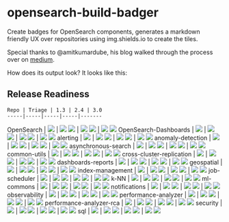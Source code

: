 # opensearch-build-badger
Create badges for OpenSearch components, generates a markdown friendly UX over repositories using img.shields.io to create the tiles.

Special thanks to @amitkumardube, his blog walked through the process over on [medium](https://medium.com/worldwide-writing-network/github-actions-write-your-first-action-using-typescript-c5e2783faaae).

How does its output look? It looks like this:

## Release Readiness
    Repo | Triage | 1.3 | 2.4 | 3.0
    -----|-----|-----|-----|-------
OpenSearch | [![](https://img.shields.io/github/issues/opensearch-project/OpenSearch/untriaged)](https://github.com/opensearch-project/OpenSearch/issues?q=is%3Aissue+is%3Aopen+label%3Auntriaged) | [![](https://img.shields.io/github/issues/opensearch-project/OpenSearch/v1.3.0)](https://github.com/opensearch-project/OpenSearch/issues?q=is%3Aissue+is%3Aopen+label%3Av1.3.0) [![](https://img.shields.io/github/issues-closed/opensearch-project/OpenSearch/v1.3.0)](https://github.com/opensearch-project/OpenSearch/issues?q=is%3Aissue+is%3Aclosed+label%3Av1.3.0) | [![](https://img.shields.io/github/issues/opensearch-project/OpenSearch/v2.4.0)](https://github.com/opensearch-project/OpenSearch/issues?q=is%3Aissue+is%3Aopen+label%3Av2.4.0) [![](https://img.shields.io/github/issues-closed/opensearch-project/OpenSearch/v2.4.0)](https://github.com/opensearch-project/OpenSearch/issues?q=is%3Aissue+is%3Aclosed+label%3Av2.4.0) | [![](https://img.shields.io/github/issues/opensearch-project/OpenSearch/v3.0.0)](https://github.com/opensearch-project/OpenSearch/issues?q=is%3Aissue+is%3Aopen+label%3Av3.0.0) [![](https://img.shields.io/github/issues-closed/opensearch-project/OpenSearch/v3.0.0)](https://github.com/opensearch-project/OpenSearch/issues?q=is%3Aissue+is%3Aclosed+label%3Av3.0.0)
OpenSearch-Dashboards | [![](https://img.shields.io/github/issues/opensearch-project/OpenSearch-Dashboards/untriaged)](https://github.com/opensearch-project/OpenSearch-Dashboards/issues?q=is%3Aissue+is%3Aopen+label%3Auntriaged) | [![](https://img.shields.io/github/issues/opensearch-project/OpenSearch-Dashboards/v1.3.0)](https://github.com/opensearch-project/OpenSearch-Dashboards/issues?q=is%3Aissue+is%3Aopen+label%3Av1.3.0) [![](https://img.shields.io/github/issues-closed/opensearch-project/OpenSearch-Dashboards/v1.3.0)](https://github.com/opensearch-project/OpenSearch-Dashboards/issues?q=is%3Aissue+is%3Aclosed+label%3Av1.3.0) | [![](https://img.shields.io/github/issues/opensearch-project/OpenSearch-Dashboards/v2.4.0)](https://github.com/opensearch-project/OpenSearch-Dashboards/issues?q=is%3Aissue+is%3Aopen+label%3Av2.4.0) [![](https://img.shields.io/github/issues-closed/opensearch-project/OpenSearch-Dashboards/v2.4.0)](https://github.com/opensearch-project/OpenSearch-Dashboards/issues?q=is%3Aissue+is%3Aclosed+label%3Av2.4.0) | [![](https://img.shields.io/github/issues/opensearch-project/OpenSearch-Dashboards/v3.0.0)](https://github.com/opensearch-project/OpenSearch-Dashboards/issues?q=is%3Aissue+is%3Aopen+label%3Av3.0.0) [![](https://img.shields.io/github/issues-closed/opensearch-project/OpenSearch-Dashboards/v3.0.0)](https://github.com/opensearch-project/OpenSearch-Dashboards/issues?q=is%3Aissue+is%3Aclosed+label%3Av3.0.0)
alerting | [![](https://img.shields.io/github/issues/opensearch-project/alerting/untriaged)](https://github.com/opensearch-project/alerting/issues?q=is%3Aissue+is%3Aopen+label%3Auntriaged) | [![](https://img.shields.io/github/issues/opensearch-project/alerting/v1.3.0)](https://github.com/opensearch-project/alerting/issues?q=is%3Aissue+is%3Aopen+label%3Av1.3.0) [![](https://img.shields.io/github/issues-closed/opensearch-project/alerting/v1.3.0)](https://github.com/opensearch-project/alerting/issues?q=is%3Aissue+is%3Aclosed+label%3Av1.3.0) | [![](https://img.shields.io/github/issues/opensearch-project/alerting/v2.4.0)](https://github.com/opensearch-project/alerting/issues?q=is%3Aissue+is%3Aopen+label%3Av2.4.0) [![](https://img.shields.io/github/issues-closed/opensearch-project/alerting/v2.4.0)](https://github.com/opensearch-project/alerting/issues?q=is%3Aissue+is%3Aclosed+label%3Av2.4.0) | [![](https://img.shields.io/github/issues/opensearch-project/alerting/v3.0.0)](https://github.com/opensearch-project/alerting/issues?q=is%3Aissue+is%3Aopen+label%3Av3.0.0) [![](https://img.shields.io/github/issues-closed/opensearch-project/alerting/v3.0.0)](https://github.com/opensearch-project/alerting/issues?q=is%3Aissue+is%3Aclosed+label%3Av3.0.0)
anomaly-detection | [![](https://img.shields.io/github/issues/opensearch-project/anomaly-detection/untriaged)](https://github.com/opensearch-project/anomaly-detection/issues?q=is%3Aissue+is%3Aopen+label%3Auntriaged) | [![](https://img.shields.io/github/issues/opensearch-project/anomaly-detection/v1.3.0)](https://github.com/opensearch-project/anomaly-detection/issues?q=is%3Aissue+is%3Aopen+label%3Av1.3.0) [![](https://img.shields.io/github/issues-closed/opensearch-project/anomaly-detection/v1.3.0)](https://github.com/opensearch-project/anomaly-detection/issues?q=is%3Aissue+is%3Aclosed+label%3Av1.3.0) | [![](https://img.shields.io/github/issues/opensearch-project/anomaly-detection/v2.4.0)](https://github.com/opensearch-project/anomaly-detection/issues?q=is%3Aissue+is%3Aopen+label%3Av2.4.0) [![](https://img.shields.io/github/issues-closed/opensearch-project/anomaly-detection/v2.4.0)](https://github.com/opensearch-project/anomaly-detection/issues?q=is%3Aissue+is%3Aclosed+label%3Av2.4.0) | [![](https://img.shields.io/github/issues/opensearch-project/anomaly-detection/v3.0.0)](https://github.com/opensearch-project/anomaly-detection/issues?q=is%3Aissue+is%3Aopen+label%3Av3.0.0) [![](https://img.shields.io/github/issues-closed/opensearch-project/anomaly-detection/v3.0.0)](https://github.com/opensearch-project/anomaly-detection/issues?q=is%3Aissue+is%3Aclosed+label%3Av3.0.0)
asynchronous-search | [![](https://img.shields.io/github/issues/opensearch-project/asynchronous-search/untriaged)](https://github.com/opensearch-project/asynchronous-search/issues?q=is%3Aissue+is%3Aopen+label%3Auntriaged) | [![](https://img.shields.io/github/issues/opensearch-project/asynchronous-search/v1.3.0)](https://github.com/opensearch-project/asynchronous-search/issues?q=is%3Aissue+is%3Aopen+label%3Av1.3.0) [![](https://img.shields.io/github/issues-closed/opensearch-project/asynchronous-search/v1.3.0)](https://github.com/opensearch-project/asynchronous-search/issues?q=is%3Aissue+is%3Aclosed+label%3Av1.3.0) | [![](https://img.shields.io/github/issues/opensearch-project/asynchronous-search/v2.4.0)](https://github.com/opensearch-project/asynchronous-search/issues?q=is%3Aissue+is%3Aopen+label%3Av2.4.0) [![](https://img.shields.io/github/issues-closed/opensearch-project/asynchronous-search/v2.4.0)](https://github.com/opensearch-project/asynchronous-search/issues?q=is%3Aissue+is%3Aclosed+label%3Av2.4.0) | [![](https://img.shields.io/github/issues/opensearch-project/asynchronous-search/v3.0.0)](https://github.com/opensearch-project/asynchronous-search/issues?q=is%3Aissue+is%3Aopen+label%3Av3.0.0) [![](https://img.shields.io/github/issues-closed/opensearch-project/asynchronous-search/v3.0.0)](https://github.com/opensearch-project/asynchronous-search/issues?q=is%3Aissue+is%3Aclosed+label%3Av3.0.0)
common-utils | [![](https://img.shields.io/github/issues/opensearch-project/common-utils/untriaged)](https://github.com/opensearch-project/common-utils/issues?q=is%3Aissue+is%3Aopen+label%3Auntriaged) | [![](https://img.shields.io/github/issues/opensearch-project/common-utils/v1.3.0)](https://github.com/opensearch-project/common-utils/issues?q=is%3Aissue+is%3Aopen+label%3Av1.3.0) [![](https://img.shields.io/github/issues-closed/opensearch-project/common-utils/v1.3.0)](https://github.com/opensearch-project/common-utils/issues?q=is%3Aissue+is%3Aclosed+label%3Av1.3.0) | [![](https://img.shields.io/github/issues/opensearch-project/common-utils/v2.4.0)](https://github.com/opensearch-project/common-utils/issues?q=is%3Aissue+is%3Aopen+label%3Av2.4.0) [![](https://img.shields.io/github/issues-closed/opensearch-project/common-utils/v2.4.0)](https://github.com/opensearch-project/common-utils/issues?q=is%3Aissue+is%3Aclosed+label%3Av2.4.0) | [![](https://img.shields.io/github/issues/opensearch-project/common-utils/v3.0.0)](https://github.com/opensearch-project/common-utils/issues?q=is%3Aissue+is%3Aopen+label%3Av3.0.0) [![](https://img.shields.io/github/issues-closed/opensearch-project/common-utils/v3.0.0)](https://github.com/opensearch-project/common-utils/issues?q=is%3Aissue+is%3Aclosed+label%3Av3.0.0)
cross-cluster-replication | [![](https://img.shields.io/github/issues/opensearch-project/cross-cluster-replication/untriaged)](https://github.com/opensearch-project/cross-cluster-replication/issues?q=is%3Aissue+is%3Aopen+label%3Auntriaged) | [![](https://img.shields.io/github/issues/opensearch-project/cross-cluster-replication/v1.3.0)](https://github.com/opensearch-project/cross-cluster-replication/issues?q=is%3Aissue+is%3Aopen+label%3Av1.3.0) [![](https://img.shields.io/github/issues-closed/opensearch-project/cross-cluster-replication/v1.3.0)](https://github.com/opensearch-project/cross-cluster-replication/issues?q=is%3Aissue+is%3Aclosed+label%3Av1.3.0) | [![](https://img.shields.io/github/issues/opensearch-project/cross-cluster-replication/v2.4.0)](https://github.com/opensearch-project/cross-cluster-replication/issues?q=is%3Aissue+is%3Aopen+label%3Av2.4.0) [![](https://img.shields.io/github/issues-closed/opensearch-project/cross-cluster-replication/v2.4.0)](https://github.com/opensearch-project/cross-cluster-replication/issues?q=is%3Aissue+is%3Aclosed+label%3Av2.4.0) | [![](https://img.shields.io/github/issues/opensearch-project/cross-cluster-replication/v3.0.0)](https://github.com/opensearch-project/cross-cluster-replication/issues?q=is%3Aissue+is%3Aopen+label%3Av3.0.0) [![](https://img.shields.io/github/issues-closed/opensearch-project/cross-cluster-replication/v3.0.0)](https://github.com/opensearch-project/cross-cluster-replication/issues?q=is%3Aissue+is%3Aclosed+label%3Av3.0.0)
dashboards-reports | [![](https://img.shields.io/github/issues/opensearch-project/dashboards-reports/untriaged)](https://github.com/opensearch-project/dashboards-reports/issues?q=is%3Aissue+is%3Aopen+label%3Auntriaged) | [![](https://img.shields.io/github/issues/opensearch-project/dashboards-reports/v1.3.0)](https://github.com/opensearch-project/dashboards-reports/issues?q=is%3Aissue+is%3Aopen+label%3Av1.3.0) [![](https://img.shields.io/github/issues-closed/opensearch-project/dashboards-reports/v1.3.0)](https://github.com/opensearch-project/dashboards-reports/issues?q=is%3Aissue+is%3Aclosed+label%3Av1.3.0) | [![](https://img.shields.io/github/issues/opensearch-project/dashboards-reports/v2.4.0)](https://github.com/opensearch-project/dashboards-reports/issues?q=is%3Aissue+is%3Aopen+label%3Av2.4.0) [![](https://img.shields.io/github/issues-closed/opensearch-project/dashboards-reports/v2.4.0)](https://github.com/opensearch-project/dashboards-reports/issues?q=is%3Aissue+is%3Aclosed+label%3Av2.4.0) | [![](https://img.shields.io/github/issues/opensearch-project/dashboards-reports/v3.0.0)](https://github.com/opensearch-project/dashboards-reports/issues?q=is%3Aissue+is%3Aopen+label%3Av3.0.0) [![](https://img.shields.io/github/issues-closed/opensearch-project/dashboards-reports/v3.0.0)](https://github.com/opensearch-project/dashboards-reports/issues?q=is%3Aissue+is%3Aclosed+label%3Av3.0.0)
geospatial | [![](https://img.shields.io/github/issues/opensearch-project/geospatial/untriaged)](https://github.com/opensearch-project/geospatial/issues?q=is%3Aissue+is%3Aopen+label%3Auntriaged) | [![](https://img.shields.io/github/issues/opensearch-project/geospatial/v1.3.0)](https://github.com/opensearch-project/geospatial/issues?q=is%3Aissue+is%3Aopen+label%3Av1.3.0) [![](https://img.shields.io/github/issues-closed/opensearch-project/geospatial/v1.3.0)](https://github.com/opensearch-project/geospatial/issues?q=is%3Aissue+is%3Aclosed+label%3Av1.3.0) | [![](https://img.shields.io/github/issues/opensearch-project/geospatial/v2.4.0)](https://github.com/opensearch-project/geospatial/issues?q=is%3Aissue+is%3Aopen+label%3Av2.4.0) [![](https://img.shields.io/github/issues-closed/opensearch-project/geospatial/v2.4.0)](https://github.com/opensearch-project/geospatial/issues?q=is%3Aissue+is%3Aclosed+label%3Av2.4.0) | [![](https://img.shields.io/github/issues/opensearch-project/geospatial/v3.0.0)](https://github.com/opensearch-project/geospatial/issues?q=is%3Aissue+is%3Aopen+label%3Av3.0.0) [![](https://img.shields.io/github/issues-closed/opensearch-project/geospatial/v3.0.0)](https://github.com/opensearch-project/geospatial/issues?q=is%3Aissue+is%3Aclosed+label%3Av3.0.0)
index-management | [![](https://img.shields.io/github/issues/opensearch-project/index-management/untriaged)](https://github.com/opensearch-project/index-management/issues?q=is%3Aissue+is%3Aopen+label%3Auntriaged) | [![](https://img.shields.io/github/issues/opensearch-project/index-management/v1.3.0)](https://github.com/opensearch-project/index-management/issues?q=is%3Aissue+is%3Aopen+label%3Av1.3.0) [![](https://img.shields.io/github/issues-closed/opensearch-project/index-management/v1.3.0)](https://github.com/opensearch-project/index-management/issues?q=is%3Aissue+is%3Aclosed+label%3Av1.3.0) | [![](https://img.shields.io/github/issues/opensearch-project/index-management/v2.4.0)](https://github.com/opensearch-project/index-management/issues?q=is%3Aissue+is%3Aopen+label%3Av2.4.0) [![](https://img.shields.io/github/issues-closed/opensearch-project/index-management/v2.4.0)](https://github.com/opensearch-project/index-management/issues?q=is%3Aissue+is%3Aclosed+label%3Av2.4.0) | [![](https://img.shields.io/github/issues/opensearch-project/index-management/v3.0.0)](https://github.com/opensearch-project/index-management/issues?q=is%3Aissue+is%3Aopen+label%3Av3.0.0) [![](https://img.shields.io/github/issues-closed/opensearch-project/index-management/v3.0.0)](https://github.com/opensearch-project/index-management/issues?q=is%3Aissue+is%3Aclosed+label%3Av3.0.0)
job-scheduler | [![](https://img.shields.io/github/issues/opensearch-project/job-scheduler/untriaged)](https://github.com/opensearch-project/job-scheduler/issues?q=is%3Aissue+is%3Aopen+label%3Auntriaged) | [![](https://img.shields.io/github/issues/opensearch-project/job-scheduler/v1.3.0)](https://github.com/opensearch-project/job-scheduler/issues?q=is%3Aissue+is%3Aopen+label%3Av1.3.0) [![](https://img.shields.io/github/issues-closed/opensearch-project/job-scheduler/v1.3.0)](https://github.com/opensearch-project/job-scheduler/issues?q=is%3Aissue+is%3Aclosed+label%3Av1.3.0) | [![](https://img.shields.io/github/issues/opensearch-project/job-scheduler/v2.4.0)](https://github.com/opensearch-project/job-scheduler/issues?q=is%3Aissue+is%3Aopen+label%3Av2.4.0) [![](https://img.shields.io/github/issues-closed/opensearch-project/job-scheduler/v2.4.0)](https://github.com/opensearch-project/job-scheduler/issues?q=is%3Aissue+is%3Aclosed+label%3Av2.4.0) | [![](https://img.shields.io/github/issues/opensearch-project/job-scheduler/v3.0.0)](https://github.com/opensearch-project/job-scheduler/issues?q=is%3Aissue+is%3Aopen+label%3Av3.0.0) [![](https://img.shields.io/github/issues-closed/opensearch-project/job-scheduler/v3.0.0)](https://github.com/opensearch-project/job-scheduler/issues?q=is%3Aissue+is%3Aclosed+label%3Av3.0.0)
k-NN | [![](https://img.shields.io/github/issues/opensearch-project/k-NN/untriaged)](https://github.com/opensearch-project/k-NN/issues?q=is%3Aissue+is%3Aopen+label%3Auntriaged) | [![](https://img.shields.io/github/issues/opensearch-project/k-NN/v1.3.0)](https://github.com/opensearch-project/k-NN/issues?q=is%3Aissue+is%3Aopen+label%3Av1.3.0) [![](https://img.shields.io/github/issues-closed/opensearch-project/k-NN/v1.3.0)](https://github.com/opensearch-project/k-NN/issues?q=is%3Aissue+is%3Aclosed+label%3Av1.3.0) | [![](https://img.shields.io/github/issues/opensearch-project/k-NN/v2.4.0)](https://github.com/opensearch-project/k-NN/issues?q=is%3Aissue+is%3Aopen+label%3Av2.4.0) [![](https://img.shields.io/github/issues-closed/opensearch-project/k-NN/v2.4.0)](https://github.com/opensearch-project/k-NN/issues?q=is%3Aissue+is%3Aclosed+label%3Av2.4.0) | [![](https://img.shields.io/github/issues/opensearch-project/k-NN/v3.0.0)](https://github.com/opensearch-project/k-NN/issues?q=is%3Aissue+is%3Aopen+label%3Av3.0.0) [![](https://img.shields.io/github/issues-closed/opensearch-project/k-NN/v3.0.0)](https://github.com/opensearch-project/k-NN/issues?q=is%3Aissue+is%3Aclosed+label%3Av3.0.0)
ml-commons | [![](https://img.shields.io/github/issues/opensearch-project/ml-commons/untriaged)](https://github.com/opensearch-project/ml-commons/issues?q=is%3Aissue+is%3Aopen+label%3Auntriaged) | [![](https://img.shields.io/github/issues/opensearch-project/ml-commons/v1.3.0)](https://github.com/opensearch-project/ml-commons/issues?q=is%3Aissue+is%3Aopen+label%3Av1.3.0) [![](https://img.shields.io/github/issues-closed/opensearch-project/ml-commons/v1.3.0)](https://github.com/opensearch-project/ml-commons/issues?q=is%3Aissue+is%3Aclosed+label%3Av1.3.0) | [![](https://img.shields.io/github/issues/opensearch-project/ml-commons/v2.4.0)](https://github.com/opensearch-project/ml-commons/issues?q=is%3Aissue+is%3Aopen+label%3Av2.4.0) [![](https://img.shields.io/github/issues-closed/opensearch-project/ml-commons/v2.4.0)](https://github.com/opensearch-project/ml-commons/issues?q=is%3Aissue+is%3Aclosed+label%3Av2.4.0) | [![](https://img.shields.io/github/issues/opensearch-project/ml-commons/v3.0.0)](https://github.com/opensearch-project/ml-commons/issues?q=is%3Aissue+is%3Aopen+label%3Av3.0.0) [![](https://img.shields.io/github/issues-closed/opensearch-project/ml-commons/v3.0.0)](https://github.com/opensearch-project/ml-commons/issues?q=is%3Aissue+is%3Aclosed+label%3Av3.0.0)
notifications | [![](https://img.shields.io/github/issues/opensearch-project/notifications/untriaged)](https://github.com/opensearch-project/notifications/issues?q=is%3Aissue+is%3Aopen+label%3Auntriaged) | [![](https://img.shields.io/github/issues/opensearch-project/notifications/v1.3.0)](https://github.com/opensearch-project/notifications/issues?q=is%3Aissue+is%3Aopen+label%3Av1.3.0) [![](https://img.shields.io/github/issues-closed/opensearch-project/notifications/v1.3.0)](https://github.com/opensearch-project/notifications/issues?q=is%3Aissue+is%3Aclosed+label%3Av1.3.0) | [![](https://img.shields.io/github/issues/opensearch-project/notifications/v2.4.0)](https://github.com/opensearch-project/notifications/issues?q=is%3Aissue+is%3Aopen+label%3Av2.4.0) [![](https://img.shields.io/github/issues-closed/opensearch-project/notifications/v2.4.0)](https://github.com/opensearch-project/notifications/issues?q=is%3Aissue+is%3Aclosed+label%3Av2.4.0) | [![](https://img.shields.io/github/issues/opensearch-project/notifications/v3.0.0)](https://github.com/opensearch-project/notifications/issues?q=is%3Aissue+is%3Aopen+label%3Av3.0.0) [![](https://img.shields.io/github/issues-closed/opensearch-project/notifications/v3.0.0)](https://github.com/opensearch-project/notifications/issues?q=is%3Aissue+is%3Aclosed+label%3Av3.0.0)
observability | [![](https://img.shields.io/github/issues/opensearch-project/observability/untriaged)](https://github.com/opensearch-project/observability/issues?q=is%3Aissue+is%3Aopen+label%3Auntriaged) | [![](https://img.shields.io/github/issues/opensearch-project/observability/v1.3.0)](https://github.com/opensearch-project/observability/issues?q=is%3Aissue+is%3Aopen+label%3Av1.3.0) [![](https://img.shields.io/github/issues-closed/opensearch-project/observability/v1.3.0)](https://github.com/opensearch-project/observability/issues?q=is%3Aissue+is%3Aclosed+label%3Av1.3.0) | [![](https://img.shields.io/github/issues/opensearch-project/observability/v2.4.0)](https://github.com/opensearch-project/observability/issues?q=is%3Aissue+is%3Aopen+label%3Av2.4.0) [![](https://img.shields.io/github/issues-closed/opensearch-project/observability/v2.4.0)](https://github.com/opensearch-project/observability/issues?q=is%3Aissue+is%3Aclosed+label%3Av2.4.0) | [![](https://img.shields.io/github/issues/opensearch-project/observability/v3.0.0)](https://github.com/opensearch-project/observability/issues?q=is%3Aissue+is%3Aopen+label%3Av3.0.0) [![](https://img.shields.io/github/issues-closed/opensearch-project/observability/v3.0.0)](https://github.com/opensearch-project/observability/issues?q=is%3Aissue+is%3Aclosed+label%3Av3.0.0)
performance-analyzer | [![](https://img.shields.io/github/issues/opensearch-project/performance-analyzer/untriaged)](https://github.com/opensearch-project/performance-analyzer/issues?q=is%3Aissue+is%3Aopen+label%3Auntriaged) | [![](https://img.shields.io/github/issues/opensearch-project/performance-analyzer/v1.3.0)](https://github.com/opensearch-project/performance-analyzer/issues?q=is%3Aissue+is%3Aopen+label%3Av1.3.0) [![](https://img.shields.io/github/issues-closed/opensearch-project/performance-analyzer/v1.3.0)](https://github.com/opensearch-project/performance-analyzer/issues?q=is%3Aissue+is%3Aclosed+label%3Av1.3.0) | [![](https://img.shields.io/github/issues/opensearch-project/performance-analyzer/v2.4.0)](https://github.com/opensearch-project/performance-analyzer/issues?q=is%3Aissue+is%3Aopen+label%3Av2.4.0) [![](https://img.shields.io/github/issues-closed/opensearch-project/performance-analyzer/v2.4.0)](https://github.com/opensearch-project/performance-analyzer/issues?q=is%3Aissue+is%3Aclosed+label%3Av2.4.0) | [![](https://img.shields.io/github/issues/opensearch-project/performance-analyzer/v3.0.0)](https://github.com/opensearch-project/performance-analyzer/issues?q=is%3Aissue+is%3Aopen+label%3Av3.0.0) [![](https://img.shields.io/github/issues-closed/opensearch-project/performance-analyzer/v3.0.0)](https://github.com/opensearch-project/performance-analyzer/issues?q=is%3Aissue+is%3Aclosed+label%3Av3.0.0)
performance-analyzer-rca | [![](https://img.shields.io/github/issues/opensearch-project/performance-analyzer-rca/untriaged)](https://github.com/opensearch-project/performance-analyzer-rca/issues?q=is%3Aissue+is%3Aopen+label%3Auntriaged) | [![](https://img.shields.io/github/issues/opensearch-project/performance-analyzer-rca/v1.3.0)](https://github.com/opensearch-project/performance-analyzer-rca/issues?q=is%3Aissue+is%3Aopen+label%3Av1.3.0) [![](https://img.shields.io/github/issues-closed/opensearch-project/performance-analyzer-rca/v1.3.0)](https://github.com/opensearch-project/performance-analyzer-rca/issues?q=is%3Aissue+is%3Aclosed+label%3Av1.3.0) | [![](https://img.shields.io/github/issues/opensearch-project/performance-analyzer-rca/v2.4.0)](https://github.com/opensearch-project/performance-analyzer-rca/issues?q=is%3Aissue+is%3Aopen+label%3Av2.4.0) [![](https://img.shields.io/github/issues-closed/opensearch-project/performance-analyzer-rca/v2.4.0)](https://github.com/opensearch-project/performance-analyzer-rca/issues?q=is%3Aissue+is%3Aclosed+label%3Av2.4.0) | [![](https://img.shields.io/github/issues/opensearch-project/performance-analyzer-rca/v3.0.0)](https://github.com/opensearch-project/performance-analyzer-rca/issues?q=is%3Aissue+is%3Aopen+label%3Av3.0.0) [![](https://img.shields.io/github/issues-closed/opensearch-project/performance-analyzer-rca/v3.0.0)](https://github.com/opensearch-project/performance-analyzer-rca/issues?q=is%3Aissue+is%3Aclosed+label%3Av3.0.0)
security | [![](https://img.shields.io/github/issues/opensearch-project/security/untriaged)](https://github.com/opensearch-project/security/issues?q=is%3Aissue+is%3Aopen+label%3Auntriaged) | [![](https://img.shields.io/github/issues/opensearch-project/security/v1.3.0)](https://github.com/opensearch-project/security/issues?q=is%3Aissue+is%3Aopen+label%3Av1.3.0) [![](https://img.shields.io/github/issues-closed/opensearch-project/security/v1.3.0)](https://github.com/opensearch-project/security/issues?q=is%3Aissue+is%3Aclosed+label%3Av1.3.0) | [![](https://img.shields.io/github/issues/opensearch-project/security/v2.4.0)](https://github.com/opensearch-project/security/issues?q=is%3Aissue+is%3Aopen+label%3Av2.4.0) [![](https://img.shields.io/github/issues-closed/opensearch-project/security/v2.4.0)](https://github.com/opensearch-project/security/issues?q=is%3Aissue+is%3Aclosed+label%3Av2.4.0) | [![](https://img.shields.io/github/issues/opensearch-project/security/v3.0.0)](https://github.com/opensearch-project/security/issues?q=is%3Aissue+is%3Aopen+label%3Av3.0.0) [![](https://img.shields.io/github/issues-closed/opensearch-project/security/v3.0.0)](https://github.com/opensearch-project/security/issues?q=is%3Aissue+is%3Aclosed+label%3Av3.0.0)
sql | [![](https://img.shields.io/github/issues/opensearch-project/sql/untriaged)](https://github.com/opensearch-project/sql/issues?q=is%3Aissue+is%3Aopen+label%3Auntriaged) | [![](https://img.shields.io/github/issues/opensearch-project/sql/v1.3.0)](https://github.com/opensearch-project/sql/issues?q=is%3Aissue+is%3Aopen+label%3Av1.3.0) [![](https://img.shields.io/github/issues-closed/opensearch-project/sql/v1.3.0)](https://github.com/opensearch-project/sql/issues?q=is%3Aissue+is%3Aclosed+label%3Av1.3.0) | [![](https://img.shields.io/github/issues/opensearch-project/sql/v2.4.0)](https://github.com/opensearch-project/sql/issues?q=is%3Aissue+is%3Aopen+label%3Av2.4.0) [![](https://img.shields.io/github/issues-closed/opensearch-project/sql/v2.4.0)](https://github.com/opensearch-project/sql/issues?q=is%3Aissue+is%3Aclosed+label%3Av2.4.0) | [![](https://img.shields.io/github/issues/opensearch-project/sql/v3.0.0)](https://github.com/opensearch-project/sql/issues?q=is%3Aissue+is%3Aopen+label%3Av3.0.0) [![](https://img.shields.io/github/issues-closed/opensearch-project/sql/v3.0.0)](https://github.com/opensearch-project/sql/issues?q=is%3Aissue+is%3Aclosed+label%3Av3.0.0)
